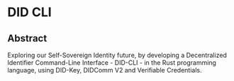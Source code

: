# DID CLI

## Abstract

Exploring our Self-Sovereign Identity future, by developing a Decentralized Identifier Command-Line Interface - DID-CLI - in the Rust programming language, using DID-Key, DIDComm V2 and Verifiable Credentials.

